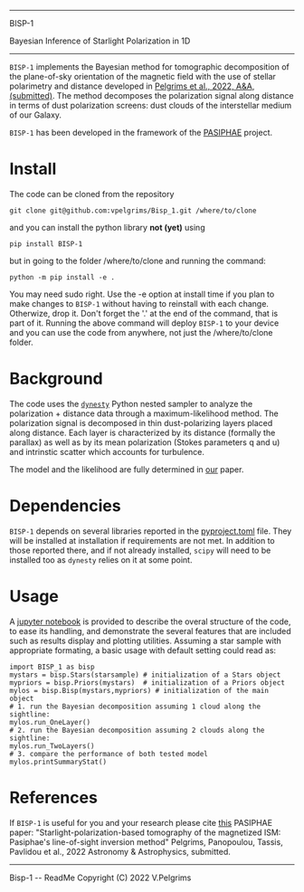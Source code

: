***
BISP-1

Bayesian Inference of Starlight Polarization in 1D

***


``BISP-1`` implements the Bayesian method for tomographic decomposition of the plane-of-sky orientation of the magnetic field with the use of stellar polarimetry and distance developed in [Pelgrims et al., 2022, A&A, (submitted)](https://arxiv.org/abs/2208.02278). The method decomposes the polarization signal along distance in terms of dust polarization screens: dust clouds of the interstellar medium of our Galaxy.

``BISP-1`` has been developed in the framework of the [PASIPHAE](https://pasiphae.science) project.

Install
=======

The code can be cloned from the repository

```
git clone git@github.com:vpelgrims/Bisp_1.git /where/to/clone
```

and you can install the python library **not (yet)** using

```
pip install BISP-1
```

but in going to the folder /where/to/clone and running the command:
```
python -m pip install -e .
```

You may need sudo right.
Use the -e option at install time if you plan to make changes to ``BISP-1`` without having to reinstall with each change. Otherwize, drop it. Don't forget the '.' at the end of the command, that is part of it.
Running the above command will deploy ``BISP-1`` to your device and you can use the code from anywhere, not just the /where/to/clone folder.


Background
==========

The code uses the [``dynesty``](https://dynesty.readthedocs.io/en/latest/index.html) Python nested sampler to analyze the polarization + distance data through a maximum-likelihood method. The polarization signal is decomposed in thin dust-polarizing layers placed along distance. Each layer is characterized by its distance (formally the parallax) as well as by its mean polarization (Stokes parameters q and u) and intrinstic scatter which accounts for turbulence.

The model and the likelihood are fully determined in [our](https://arxiv.org/abs/2208.02278) paper.


Dependencies
============
``BISP-1`` depends on several libraries reported in the [pyproject.toml](https://github.com/vpelgrims/Bisp_1/blob/main/pyproject.toml) file. They will be installed at installation if requirements are not met. In addition to those reported there, and if not already installed, ``scipy`` will need to be installed too as ``dynesty`` relies on it at some point.


Usage
=====

A [jupyter notebook](https://github.com/vpelgrims/Bisp_1/blob/main/tests/Usage_Tutorial.ipynb) is provided to describe the overal structure of the code, to ease its handling, and demonstrate the several features that are included such as results display and plotting utilities. Assuming a star sample with appropriate formating, a basic usage with default setting could read as:
```
import BISP_1 as bisp
mystars = bisp.Stars(starsample) # initialization of a Stars object
mypriors = bisp.Priors(mystars)  # initialization of a Priors object
mylos = bisp.Bisp(mystars,mypriors) # initialization of the main object
# 1. run the Bayesian decomposition assuming 1 cloud along the sightline:
mylos.run_OneLayer()
# 2. run the Bayesian decomposition assuming 2 clouds along the sightline:
mylos.run_TwoLayers()
# 3. compare the performance of both tested model
mylos.printSummaryStat()
```


References
==========

If ``BISP-1`` is useful for you and your research please cite [this](https://arxiv.org/abs/2208.02278) PASIPHAE paper:
"Starlight-polarization-based tomography of the magnetized ISM: Pasiphae's line-of-sight inversion method"
Pelgrims, Panopoulou, Tassis, Pavlidou et al., 2022 Astronomy & Astrophysics, submitted.

---
Bisp-1 -- ReadMe
Copyright (C) 2022 V.Pelgrims
